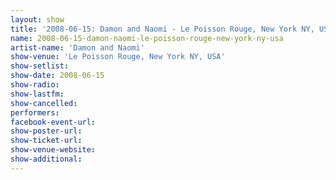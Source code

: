 ```yaml
---
layout: show
title: '2008-06-15: Damon and Naomi - Le Poisson Rouge, New York NY, USA'
name: 2008-06-15-damon-naomi-le-poisson-rouge-new-york-ny-usa
artist-name: 'Damon and Naomi'
show-venue: 'Le Poisson Rouge, New York NY, USA'
show-setlist: 
show-date: 2008-06-15
show-radio: 
show-lastfm: 
show-cancelled: 
performers: 
facebook-event-url: 
show-poster-url: 
show-ticket-url: 
show-venue-website: 
show-additional: 
---
```


